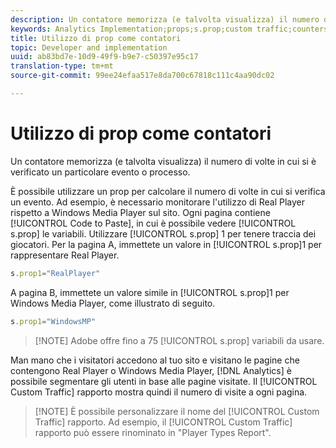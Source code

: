 ```yaml
---
description: Un contatore memorizza (e talvolta visualizza) il numero di volte in cui si è verificato un particolare evento o processo.
keywords: Analytics Implementation;props;s.prop;custom traffic;counters
title: Utilizzo di prop come contatori
topic: Developer and implementation
uuid: ab83bd7e-10d9-49f9-b9e7-c50397e95c17
translation-type: tm+mt
source-git-commit: 99ee24efaa517e8da700c67818c111c4aa90dc02

---
```



# Utilizzo di prop come contatori

Un contatore memorizza (e talvolta visualizza) il numero di volte in cui si è verificato un particolare evento o processo.

È possibile utilizzare un prop per calcolare il numero di volte in cui si verifica un evento. Ad esempio, è necessario monitorare l'utilizzo di Real Player rispetto a Windows Media Player sul sito. Ogni pagina contiene [!UICONTROL Code to Paste], in cui è possibile vedere [!UICONTROL s.prop] le variabili. Utilizzare [!UICONTROL s.prop] 1 per tenere traccia dei giocatori. Per la pagina A, immettete un valore in [!UICONTROL s.prop]1 per rappresentare Real Player.

```js
s.prop1="RealPlayer"
```

A pagina B, immettete un valore simile in [!UICONTROL s.prop]1 per Windows Media Player, come illustrato di seguito.

```js
s.prop1="WindowsMP"
```

> [!NOTE] Adobe offre fino a 75 [!UICONTROL s.prop] variabili da usare.

Man mano che i visitatori accedono al tuo sito e visitano le pagine che contengono Real Player o Windows Media Player, [!DNL Analytics] è possibile segmentare gli utenti in base alle pagine visitate. Il [!UICONTROL Custom Traffic] rapporto mostra quindi il numero di visite a ogni pagina.

> [!NOTE] È possibile personalizzare il nome del [!UICONTROL Custom Traffic] rapporto. Ad esempio, il [!UICONTROL Custom Traffic] rapporto può essere rinominato in "Player Types Report".

